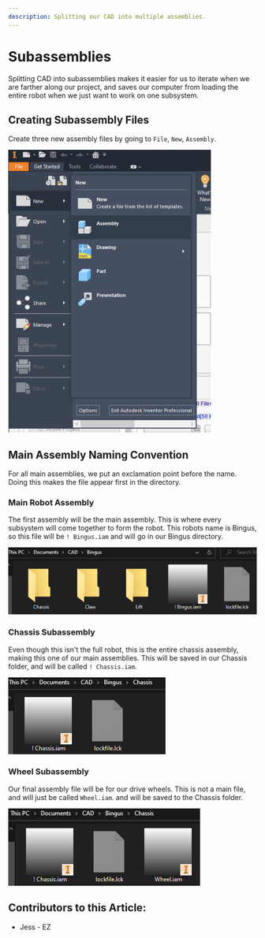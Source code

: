 ```yaml
---
description: Splitting our CAD into multiple assemblies.
---
```


# Subassemblies

Splitting CAD into subassemblies makes it easier for us to iterate when we are farther along our project, and saves our computer from loading the entire robot when we just want to work on one subsystem. 

## Creating Subassembly Files

Create three new assembly files by going to `File`, `New`, `Assembly`. 

![New Assembly ](<../../../.gitbook/assets/image (66).png>)

## Main Assembly Naming Convention

For all main assemblies, we put an exclamation point before the name.  Doing this makes the file appear first in the directory. 

### Main Robot Assembly

The first assembly will be the main assembly.  This is where every subsystem will come together to form the robot.  This robots name is Bingus, so this file will be `! Bingus.iam` and will go in our Bingus directory. 

![Bingus Assembly File](<../../../.gitbook/assets/image (104).png>)

### Chassis Subassembly 

Even though this isn't the full robot, this is the entire chassis assembly, making this one of our main assemblies.  This will be saved in our Chassis folder, and will be called `! Chassis.iam`. 

![Chassis Assembly File](<../../../.gitbook/assets/image (98).png>)

### Wheel Subassembly

Our final assembly file will be for our drive wheels.  This is not a main file, and will just be called `Wheel.iam`. and will be saved to the Chassis folder. 

![Wheel Subassembly File](<../../../.gitbook/assets/image (150).png>)



## Contributors to this Article:

* Jess - EZ
